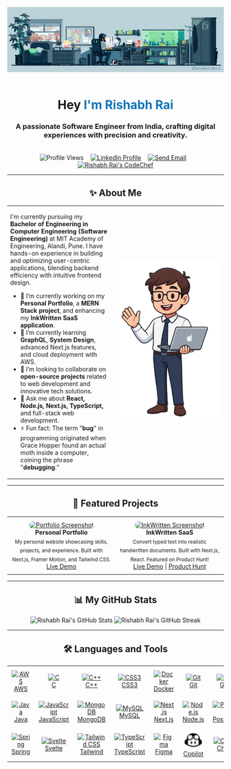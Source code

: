 <div align="center">
  <img src="public/banner.gif" alt="Animated Header GIF">
</div>
<br/>

<div align="center">
  <h1 align="center">Hey<span style="color: #0e75b6;"> I'm Rishabh Rai</span></h1>
  <h3 align="center">A passionate Software Engineer from India, crafting digital experiences with precision and creativity.</h3>
</div>
<br/>

<div align="center">
  <img src="https://komarev.com/ghpvc/?username=rishabhrai280&label=Profile%20Views&color=0e75b6&style=flat-square" alt="Profile Views"/>
    &nbsp;&nbsp;
  <a href="https://www.linkedin.com/in/rishabh-rai280/" target="_blank"><img src="https://img.shields.io/badge/LinkedIn-0077B5?style=for-the-badge&logo=linkedin&logoColor=white" alt="LinkedIn Profile"/></a>
  &nbsp;&nbsp;
  <a href="mailto:rairishabh280@gmail.com"><img src="https://img.shields.io/badge/Gmail-D14836?style=for-the-badge&logo=gmail&logoColor=white" alt="Send Email"/></a>
  &nbsp;&nbsp;
  <a href="https://www.codechef.com/users/rairishabh281" target="_blank"><img src="https://img.shields.io/badge/CodeChef-5B4638?style=for-the-badge&logo=codechef&logoColor=white" alt="Rishabh Rai's CodeChef" /></a>
</div>

---

<h2 align="center">✨ About Me</h2>

<table style="border: none; border-collapse: collapse;">
  <tr style="border: none;">
    <td width="65%" valign="top" style="border: none;">
      <p>
        I'm currently pursuing my <b>Bachelor of Engineering in Computer Engineering (Software Engineering)</b> at MIT Academy of Engineering, Alandi, Pune. I have hands-on experience in building and optimizing user-centric applications, blending backend efficiency with intuitive frontend design.
      </p>
      <ul>
        <li>🔭 I’m currently working on my <b>Personal Portfolio</b>, a <b>MERN Stack project</b>, and enhancing my <b>InkWritten SaaS application</b>.</li>
        <li>🌱 I’m currently learning <b>GraphQL</b>, <b>System Design</b>, advanced Next.js features, and cloud deployment with AWS.</li>
        <li>👯 I’m looking to collaborate on <b>open-source projects</b> related to web development and innovative tech solutions.</li>
        <li>💬 Ask me about <b>React, Node.js, Next.js, TypeScript,</b> and full-stack web development.</li>
        <li>⚡ Fun fact: The term "<b>bug</b>" in programming originated when Grace Hopper found an actual moth inside a computer, coining the phrase "<b>debugging</b>."</li>
      </ul>
    </td>
    <td width="35%" align="center" style="border: none;">
      <img src="public/me.png" alt="Rishabh Rai - Professional Photo" style="border-radius: 10px; max-width: 250px;">
    </td>
  </tr>
</table>

---

<h2 align="center">🚀 Featured Projects</h2>

<table align="center" style="border: none; border-collapse: collapse; width: 100%;">
  <tr style="border: none;">
    <td align="center" width="50%" style="border: none; padding: 10px;">
      <a href="https://rishabh-rai.vercel.app/" target="_blank">
        <img src="https://s.wordpress.com/mshots/v1/https%3A%2F%2Frishabh-rai.vercel.app%2F?w=400" alt="Portfolio Screenshot" style="border-radius: 8px;">
      </a>
      <br />
      <strong>Personal Portfolio</strong>
      <br />
      <sub>My personal website showcasing skills, projects, and experience. Built with Next.js, Framer Motion, and Tailwind CSS.</sub>
      <br />
       <a href="https://rishabh-rai.vercel.app/" target="_blank">Live Demo</a>
    </td>
    <td align="center" width="50%" style="border: none; padding: 10px;">
      <a href="https://ink-written.vercel.app/" target="_blank">
        <img src="https://s.wordpress.com/mshots/v1/https%3A%2F%2Fink-written.vercel.app%2F?w=400" alt="InkWritten Screenshot" style="border-radius: 8px;">
      </a>
      <br />
      <strong>InkWritten SaaS</strong>
      <br />
      <sub>Convert typed text into realistic handwritten documents. Built with Next.js, React. Featured on Product Hunt!</sub>
      <br />
      <a href="https://ink-written.vercel.app/" target="_blank">Live Demo</a> | <a href="https://www.producthunt.com/posts/inkwritten" target="_blank">Product Hunt</a>
    </td>
  </tr>
</table>

---

<h2 align="center">📊 My GitHub Stats</h2>

<div align="center">
  <img src="https://github-readme-stats.vercel.app/api?username=RishabhRai280&show_icons=true&locale=en&theme=radical&rank_icon=github" alt="Rishabh Rai's GitHub Stats" width="49%"/>
  <img src="https://github-readme-streak-stats.herokuapp.com/?user=RishabhRai280&theme=radical" alt="Rishabh Rai's GitHub Streak" width="49%"/>
</div>

---


<h2 align="center">🛠️ Languages and Tools</h2>

<table align="center" style="border: none; border-collapse: collapse;">
  <tr style="border: none;">
    <td align="center" width="96" style="border: none; padding: 10px;">
      <a href="https://aws.amazon.com" target="_blank" rel="noreferrer">
        <img src="https://skillicons.dev/icons?i=aws" width="40" height="40" alt="AWS" />
        <br>AWS
      </a>
    </td>
    <td align="center" width="96" style="border: none; padding: 10px;">
      <a href="https://www.cprogramming.com/" target="_blank" rel="noreferrer">
        <img src="https://skillicons.dev/icons?i=c" width="40" height="40" alt="C" />
        <br>C
      </a>
    </td>
    <td align="center" width="96" style="border: none; padding: 10px;">
      <a href="https://isocpp.org/" target="_blank" rel="noreferrer">
        <img src="https://skillicons.dev/icons?i=cpp" width="40" height="40" alt="C++" />
        <br>C++
      </a>
    </td>
    <td align="center" width="96" style="border: none; padding: 10px;">
      <a href="https://www.w3schools.com/css/" target="_blank" rel="noreferrer">
        <img src="https://skillicons.dev/icons?i=css" width="40" height="40" alt="CSS3" />
        <br>CSS3
      </a>
    </td>
    <td align="center" width="96" style="border: none; padding: 10px;">
      <a href="https://www.docker.com/" target="_blank" rel="noreferrer">
        <img src="https://skillicons.dev/icons?i=docker" width="40" height="40" alt="Docker" />
        <br>Docker
      </a>
    </td>
    <td align="center" width="96" style="border: none; padding: 10px;">
      <a href="https://git-scm.com/" target="_blank" rel="noreferrer">
        <img src="https://skillicons.dev/icons?i=git" width="40" height="40" alt="Git" />
        <br>Git
      </a>
    </td>
    <td align="center" width="96" style="border: none; padding: 10px;">
      <a href="https://github.com/" target="_blank" rel="noreferrer">
        <img src="https://skillicons.dev/icons?i=github" width="40" height="40" alt="GitHub" />
        <br>GitHub
      </a>
    </td>
    <td align="center" width="96" style="border: none; padding: 10px;">
      <a href="https://www.w3.org/html/" target="_blank" rel="noreferrer">
        <img src="https://skillicons.dev/icons?i=html" width="40" height="40" alt="HTML5" />
        <br>HTML5
      </a>
    </td>
  </tr>
  <tr style="border: none;">
    <td align="center" width="96" style="border: none; padding: 10px;">
      <a href="https://www.java.com" target="_blank" rel="noreferrer">
        <img src="https://skillicons.dev/icons?i=java" width="40" height="40" alt="Java" />
        <br>Java
      </a>
    </td>
    <td align="center" width="96" style="border: none; padding: 10px;">
      <a href="https://developer.mozilla.org/en-US/docs/Web/JavaScript" target="_blank" rel="noreferrer">
        <img src="https://skillicons.dev/icons?i=js" width="40" height="40" alt="JavaScript" />
        <br>JavaScript
      </a>
    </td>
    <td align="center" width="96" style="border: none; padding: 10px;">
      <a href="https://www.mongodb.com/" target="_blank" rel="noreferrer">
        <img src="https://skillicons.dev/icons?i=mongodb" width="40" height="40" alt="MongoDB" />
        <br>MongoDB
      </a>
    </td>
    <td align="center" width="96" style="border: none; padding: 10px;">
      <a href="https://www.mysql.com/" target="_blank" rel="noreferrer">
        <img src="https://skillicons.dev/icons?i=mysql" width="40" height="40" alt="MySQL" />
        <br>MySQL
      </a>
    </td>
    <td align="center" width="96" style="border: none; padding: 10px;">
      <a href="https://nextjs.org/" target="_blank" rel="noreferrer">
        <img src="https://skillicons.dev/icons?i=nextjs" width="40" height="40" alt="Next.js" />
        <br>Next.js
      </a>
    </td>
    <td align="center" width="96" style="border: none; padding: 10px;">
      <a href="https://nodejs.org" target="_blank" rel="noreferrer">
        <img src="https://skillicons.dev/icons?i=nodejs" width="40" height="40" alt="Node.js" />
        <br>Node.js
      </a>
    </td>
     <td align="center" width="96" style="border: none; padding: 10px;">
      <a href="https://www.postgresql.org" target="_blank" rel="noreferrer">
        <img src="https://skillicons.dev/icons?i=postgres" width="40" height="40" alt="PostgreSQL" />
        <br>PostgreSQL
      </a>
    </td>
    <td align="center" width="96" style="border: none; padding: 10px;">
      <a href="https://reactjs.org/" target="_blank" rel="noreferrer">
        <img src="https://skillicons.dev/icons?i=react" width="40" height="40" alt="React" />
        <br>React
      </a>
    </td>
  </tr>
  <tr style="border: none;">
     <td align="center" width="96" style="border: none; padding: 10px;">
      <a href="https://spring.io/" target="_blank" rel="noreferrer">
        <img src="https://skillicons.dev/icons?i=spring" width="40" height="40" alt="Spring" />
        <br>Spring
      </a>
    </td>
    <td align="center" width="96" style="border: none; padding: 10px;">
      <a href="https://svelte.dev/" target="_blank" rel="noreferrer">
        <img src="https://skillicons.dev/icons?i=svelte" width="40" height="40" alt="Svelte" />
        <br>Svelte
      </a>
    </td>
    <td align="center" width="96" style="border: none; padding: 10px;">
      <a href="https://tailwindcss.com/" target="_blank" rel="noreferrer">
        <img src="https://skillicons.dev/icons?i=tailwind" width="40" height="40" alt="Tailwind CSS" />
        <br>Tailwind
      </a>
    </td>
    <td align="center" width="96" style="border: none; padding: 10px;">
      <a href="https://www.typescriptlang.org/" target="_blank" rel="noreferrer">
        <img src="https://skillicons.dev/icons?i=ts" width="40" height="40" alt="TypeScript" />
        <br>TypeScript
      </a>
    </td>
     <td align="center" width="96" style="border: none; padding: 10px;">
      <a href="https://www.figma.com/" target="_blank" rel="noreferrer">
        <img src="https://skillicons.dev/icons?i=figma" width="40" height="40" alt="Figma" />
        <br>Figma
      </a>
    </td>
    <td align="center" width="96" style="border: none; padding: 10px;">
      <a href="https://github.com/features/copilot" target="_blank" rel="noreferrer">
        <img src="public/githubcopilot.svg" width="40" height="40" alt="GitHub Copilot" />
        <br>Copilot
      </a>
    </td>
    <td align="center" width="96" style="border: none; padding: 10px;">
      <a href="https://openai.com/chatgpt/" target="_blank" rel="noreferrer">
        <img src="https://upload.wikimedia.org/wikipedia/commons/e/ef/ChatGPT-Logo.svg" width="40" height="40" alt="ChatGPT" />
        <br>ChatGPT
      </a>
    </td>
    <td align="center" width="96" style="border: none; padding: 10px;">
      <a href="https://cursor.com/" target="_blank" rel="noreferrer">
        <img src="public/cursor.svg" width="40" height="40" alt="Cursor" />
        <br>Cursor
      </a>
    </td>
  </tr>
</table>